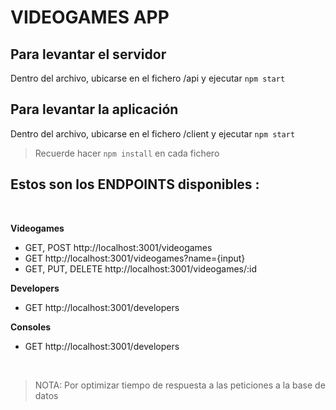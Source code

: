 # VIDEOGAMES APP

## Para levantar el servidor

Dentro del archivo, ubicarse en el fichero /api y ejecutar `npm start`

## Para levantar la aplicación

Dentro del archivo, ubicarse en el fichero /client y ejecutar `npm start`

> Recuerde hacer `npm install` en cada fichero

## Estos son los ENDPOINTS disponibles :
<br/>

__Videogames__
  - GET, POST http://localhost:3001/videogames
  - GET http://localhost:3001/videogames?name={input}
  - GET, PUT, DELETE http://localhost:3001/videogames/:id

__Developers__
  - GET http://localhost:3001/developers  

__Consoles__
  - GET http://localhost:3001/developers

  
<br/>

> NOTA: Por optimizar tiempo de respuesta a las peticiones a la base de datos